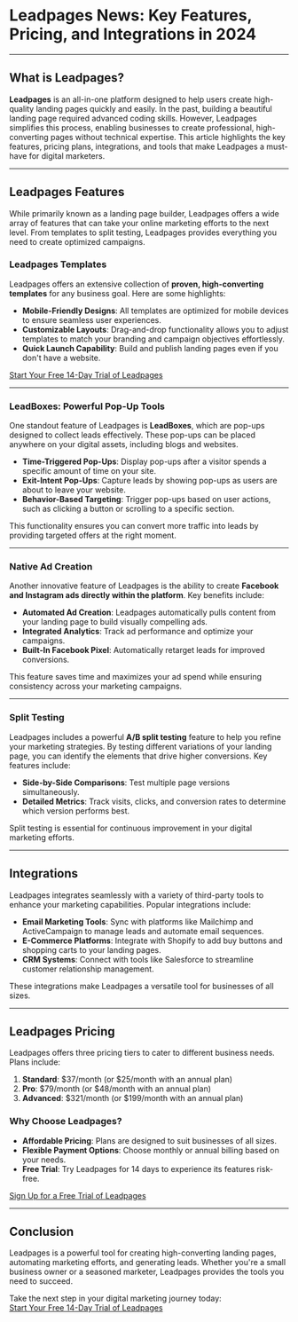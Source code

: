 # Leadpages News: Key Features, Pricing, and Integrations in 2024

---

## What is Leadpages?

**Leadpages** is an all-in-one platform designed to help users create high-quality landing pages quickly and easily. In the past, building a beautiful landing page required advanced coding skills. However, Leadpages simplifies this process, enabling businesses to create professional, high-converting pages without technical expertise. This article highlights the key features, pricing plans, integrations, and tools that make Leadpages a must-have for digital marketers.

---

## Leadpages Features

While primarily known as a landing page builder, Leadpages offers a wide array of features that can take your online marketing efforts to the next level. From templates to split testing, Leadpages provides everything you need to create optimized campaigns.

### Leadpages Templates

Leadpages offers an extensive collection of **proven, high-converting templates** for any business goal. Here are some highlights:

- **Mobile-Friendly Designs**: All templates are optimized for mobile devices to ensure seamless user experiences.
- **Customizable Layouts**: Drag-and-drop functionality allows you to adjust templates to match your branding and campaign objectives effortlessly.
- **Quick Launch Capability**: Build and publish landing pages even if you don't have a website.

[Start Your Free 14-Day Trial of Leadpages](https://bit.ly/LEadPages)

---

### LeadBoxes: Powerful Pop-Up Tools

One standout feature of Leadpages is **LeadBoxes**, which are pop-ups designed to collect leads effectively. These pop-ups can be placed anywhere on your digital assets, including blogs and websites.

- **Time-Triggered Pop-Ups**: Display pop-ups after a visitor spends a specific amount of time on your site.
- **Exit-Intent Pop-Ups**: Capture leads by showing pop-ups as users are about to leave your website.
- **Behavior-Based Targeting**: Trigger pop-ups based on user actions, such as clicking a button or scrolling to a specific section.

This functionality ensures you can convert more traffic into leads by providing targeted offers at the right moment.

---

### Native Ad Creation

Another innovative feature of Leadpages is the ability to create **Facebook and Instagram ads directly within the platform**. Key benefits include:

- **Automated Ad Creation**: Leadpages automatically pulls content from your landing page to build visually compelling ads.
- **Integrated Analytics**: Track ad performance and optimize your campaigns.
- **Built-In Facebook Pixel**: Automatically retarget leads for improved conversions.

This feature saves time and maximizes your ad spend while ensuring consistency across your marketing campaigns.

---

### Split Testing

Leadpages includes a powerful **A/B split testing** feature to help you refine your marketing strategies. By testing different variations of your landing page, you can identify the elements that drive higher conversions. Key features include:

- **Side-by-Side Comparisons**: Test multiple page versions simultaneously.
- **Detailed Metrics**: Track visits, clicks, and conversion rates to determine which version performs best.

Split testing is essential for continuous improvement in your digital marketing efforts.

---

## Integrations

Leadpages integrates seamlessly with a variety of third-party tools to enhance your marketing capabilities. Popular integrations include:

- **Email Marketing Tools**: Sync with platforms like Mailchimp and ActiveCampaign to manage leads and automate email sequences.
- **E-Commerce Platforms**: Integrate with Shopify to add buy buttons and shopping carts to your landing pages.
- **CRM Systems**: Connect with tools like Salesforce to streamline customer relationship management.

These integrations make Leadpages a versatile tool for businesses of all sizes.

---

## Leadpages Pricing

Leadpages offers three pricing tiers to cater to different business needs. Plans include:

1. **Standard**: $37/month (or $25/month with an annual plan)
2. **Pro**: $79/month (or $48/month with an annual plan)
3. **Advanced**: $321/month (or $199/month with an annual plan)

### Why Choose Leadpages?
- **Affordable Pricing**: Plans are designed to suit businesses of all sizes.
- **Flexible Payment Options**: Choose monthly or annual billing based on your needs.
- **Free Trial**: Try Leadpages for 14 days to experience its features risk-free.

[Sign Up for a Free Trial of Leadpages](https://bit.ly/LEadPages)

---

## Conclusion

Leadpages is a powerful tool for creating high-converting landing pages, automating marketing efforts, and generating leads. Whether you're a small business owner or a seasoned marketer, Leadpages provides the tools you need to succeed.

Take the next step in your digital marketing journey today:  
[Start Your Free 14-Day Trial of Leadpages](https://bit.ly/LEadPages)
